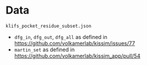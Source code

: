 # Data

`klifs_pocket_residue_subset.json`
- `dfg_in`, `dfg_out`, `dfg_all` as defined in https://github.com/volkamerlab/kissim/issues/77
- `martin_set` as defined in https://github.com/volkamerlab/kissim_app/pull/54
